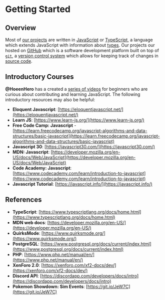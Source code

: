 # Getting Started

## Overview

Most of [our projects](https://github.com/smogon) are written in [JavaScript](https://en.wikipedia.org/wiki/JavaScript) or [TypeScript](https://en.wikipedia.org/wiki/TypeScript), a language which extends JavaScript with information about [types](https://en.wikipedia.org/wiki/Data_type). Our projects our hosted on [GitHub](https://github.com/) which is a software development platform built on top of [`git`](https://en.wikipedia.org/wiki/Git), a [version control system](https://en.wikipedia.org/wiki/Version_control) which allows for keeping track of changes in [source code](https://en.wikipedia.org/wiki/Source_code).

## Introductory Courses

**@HoeenHero** has a created a [series of videos](https://www.youtube.com/playlist?list=PLD7CbUInlYHNfUtmWoK_S-OPzuw-bEvzn) for beginners who are curious about contributing and learning JavaScript. The following introductory resources may also be helpful:

  - **Eloquent Javascript**: [https://eloquentjavascript.net/](https://eloquentjavascript.net/)
  - **Learn JS**: [https://www.learn-js.org/](https://www.learn-js.org/)
  - **Free Code Camp: Javascript** - [https://learn.freecodecamp.org/javascript-algorithms-and-data-structures/basic-javascript](https://learn.freecodecamp.org/javascript-algorithms-and-data-structures/basic-javascript)
  - **Javascript 30**: [https://javascript30.com/](https://javascript30.com/)
  - **MDN: Javascript**: [https://developer.mozilla.org/en-US/docs/Web/JavaScript](https://developer.mozilla.org/en-US/docs/Web/JavaScript)
  - **Code Academy: Javascript**: [https://www.codecademy.com/learn/introduction-to-javascript](https://www.codecademy.com/learn/introduction-to-javascript)
  - **Javascript Tutorial**: [https://javascript.info/](https://javascript.info/)

## References

 - **TypeScript**: [https://www.typescriptlang.org/docs/home.html](https://www.typescriptlang.org/docs/home.html)
 - **MDN web docs**: [https://developer.mozilla.org/en-US/](https://developer.mozilla.org/en-US/)
 - **QuirksMode**: [https://www.quirksmode.org/](https://www.quirksmode.org/)
 - **PostgreSQL**: [https://www.postgresql.org/docs/current/index.html](https://www.postgresql.org/docs/current/index.html)
 - **PHP**: [https://www.php.net/manual/en/](https://www.php.net/manual/en/)
 - **XenForo 2.0**: [https://xenforo.com/xf2-docs/dev/](https://xenforo.com/xf2-docs/dev/)
 - **Discord API**: [https://discordapp.com/developers/docs/intro](https://discordapp.com/developers/docs/intro)
 - **Pokemon Showdown: Sim Events**: [https://git.io/JeW7C](https://git.io/JeW7C)
 
